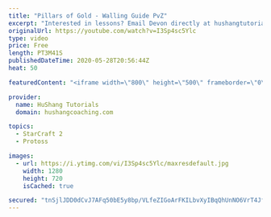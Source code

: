 ```yaml
---
title: "Pillars of Gold - Walling Guide PvZ"
excerpt: "Interested in lessons? Email Devon directly at hushangtutorials@outlook.com ------------------------------------------------------------------------------------------------------- Want to support HuShang Tutorials directly? Patreon is a website where you can contribute a monthly donation that will help"
originalUrl: https://youtube.com/watch?v=I3Sp4sc5Ylc
type: video
price: Free
length: PT3M41S
publishedDateTime: 2020-05-28T20:56:44Z
heat: 50

featuredContent: "<iframe width=\"800\" height=\"500\" frameborder=\"0\" src=\"https://www.youtube.com/embed/I3Sp4sc5Ylc\" allow=\"accelerometer; autoplay; encrypted-media; gyroscope; picture-in-picture\" allowfullscreen></iframe>"

provider:
  name: HuShang Tutorials
  domain: hushangcoaching.com

topics:
  - StarCraft 2
  - Protoss

images:
  - url: https://i.ytimg.com/vi/I3Sp4sc5Ylc/maxresdefault.jpg
    width: 1280
    height: 720
    isCached: true

secured: "tnSjlJDD0dCvJ7AFq50bE5y8bp/VLfeZIGoArFKILbvXyIBqQhUnNO6VrT4JfjkJp9MnxN7CiEI3eYs0ALmLAEzeUTBvsoIxs0biMU7mpJy8EZDLtRaMN+bkS9kycC1ihlB7T/r01gtET155nsAKmJJu3EBnk8/erN0KtD6NS8ZrSicT8HfaWpDJU/HIUYrKYS/y9JqtSLR+gG856gsrwMpG3bIOyUH/H14YWNjxAckifdZ3tqM4Nm7z8e90yeqmB0LgT4KB2HjlbCNgz5G+lrZ8+lAzcA3S4MFywqzecgpVZIwQbLSRL7o5yWrWyFTJzHEiryK8lQr+C2E0e3GmtuQm40slO/POYghYWs8JHNOSYm/akl4YtfvxyAq6QgquC7CdywWx9aGcINRTUrlFjgYyOqrrB0NIfEVdIxCsGmQ=;ARRmIsuG/ESrDQpu0FWvYQ=="
---
```


